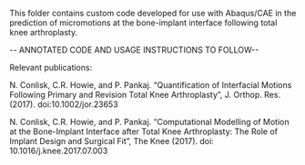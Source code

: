 
This folder contains custom code developed for use with Abaqus/CAE in the prediction of micromotions 
at the bone-implant interface following total knee arthroplasty.


-- ANNOTATED CODE AND USAGE INSTRUCTIONS TO FOLLOW--

Relevant publications:

N. Conlisk, C.R. Howie, and P. Pankaj. “Quantification of Interfacial Motions Following Primary and Revision
Total Knee Arthroplasty”, J. Orthop. Res. (2017). doi:10.1002/jor.23653 

N. Conlisk, C.R. Howie, and P. Pankaj. “Computational Modelling of Motion at the Bone-Implant Interface
after Total Knee Arthroplasty: The Role of Implant Design and Surgical Fit”, The Knee (2017). doi:
10.1016/j.knee.2017.07.003 
